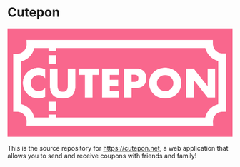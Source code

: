 # Cutepon

<p align="center" width="25">  
  <img src="logo.png">
</p>

This is the source repository for <https://cutepon.net>, a web application that allows you to send and receive coupons with friends and family!
